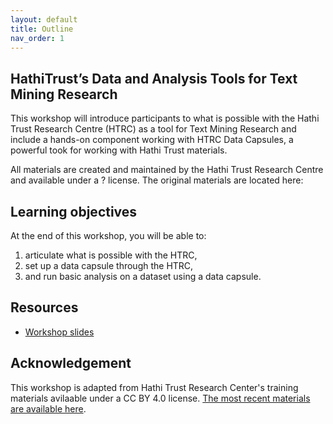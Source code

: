 ```yaml
---
layout: default
title: Outline
nav_order: 1
---
```


## HathiTrust’s Data and Analysis Tools for Text Mining Research

This workshop will introduce participants to what is possible with the Hathi Trust Research Centre (HTRC) as a tool for Text Mining Research and include a hands-on component working with HTRC Data Capsules, a powerful took for working with Hathi Trust materials.

All materials are created and maintained by the Hathi Trust Research Centre and available under a ? license. The original materials are located here:

## Learning objectives

At the end of this workshop, you will be able to:
1. articulate what is possible with the HTRC,
2. set up a data capsule through the HTRC,
3. and run basic analysis on a dataset using a data capsule.

## Resources
* [Workshop slides](https://drive.google.com/file/d/198N6MbZYhIFXy0VcPOXme9HwTs2oH3sl/view?usp=sharing)

## Acknowledgement
This workshop is adapted from Hathi Trust Research Center's training materials avilaable under a CC BY 4.0 license. [The most recent materials are available here](https://drive.google.com/drive/folders/1vQgrWTCjpWpEhoCUk2HY306N4O_UFAC4).
